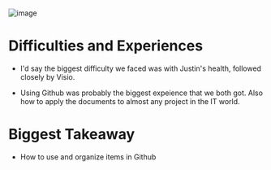 # 

![image](https://cloud.githubusercontent.com/assets/14796049/11480732/c43bf122-975e-11e5-9a72-265fd05504f4.png)











# Difficulties and Experiences
- I'd say the biggest difficulty we faced was with Justin's health, followed closely by Visio.   

- Using Github was probably the biggest expeience that we both got.  Also how to apply the documents to almost any project in the IT world.

# Biggest Takeaway
- How to use and organize items in Github

